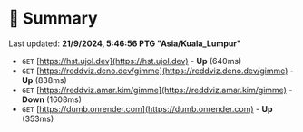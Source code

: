 # 📖 Summary
Last updated: **21/9/2024, 5:46:56 PTG "Asia/Kuala_Lumpur"**

- `GET` [https://hst.ujol.dev](https://hst.ujol.dev) - **Up** (640ms)
- `GET` [https://reddviz.deno.dev/gimme](https://reddviz.deno.dev/gimme) - **Up** (838ms)
- `GET` [https://reddviz.amar.kim/gimme](https://reddviz.amar.kim/gimme) - **Down** (1608ms)
- `GET` [https://dumb.onrender.com](https://dumb.onrender.com) - **Up** (353ms)

